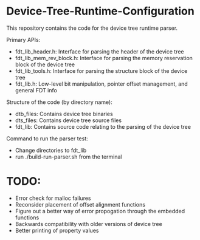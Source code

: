# Device-Tree-Runtime-Configuration

This repository contains the code for the device tree runtime parser.

Primary APIs:
- fdt_lib_header.h: Interface for parsing the header of the device tree
- fdt_lib_mem_rev_block.h: Interface for parsing the memory reservation block of the device tree
- fdt_lib_tools.h: Interface for parsing the structure block of the device tree
- fdt_lib.h: Low-level bit manipulation, pointer offset management, and general FDT info

Structure of the code (by directory name):
- dtb_files: Contains device tree binaries
- dts_files: Contains device tree source files
- fdt_lib: Contains source code relating to the parsing of the device tree

Command to run the parser test:
- Change directories to fdt_lib
- run ./build-run-parser.sh from the terminal

# TODO:
- Error check for malloc failures
- Reconsider placement of offset alignment functions
- Figure out a better way of error propogation through the embedded functions
- Backwards compatibility with older versions of device tree
- Better printing of property values

